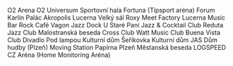 O2 Arena
O2 Universum
Sportovní hala Fortuna (Tipsport aréna)
Forum Karlín
Palác Akropolis
Lucerna Velký sál
Roxy
Meet Factory
Lucerna Music Bar
Rock Café
Vagon
Jazz Dock
U Staré Paní Jazz & Cocktail Club
Reduta Jazz Club
Malostranská beseda
Cross Club
Watt Music Club
Buena Vista Club
Divadlo Pod lampou
Kulturní dům Šeříkovka
Kulturní dům JAS
Dům hudby (Plzeň)
Moving Station
Papírna Plzeň
Městanská beseda
LOGSPEED CZ Aréna (Home Monitoring Aréna)